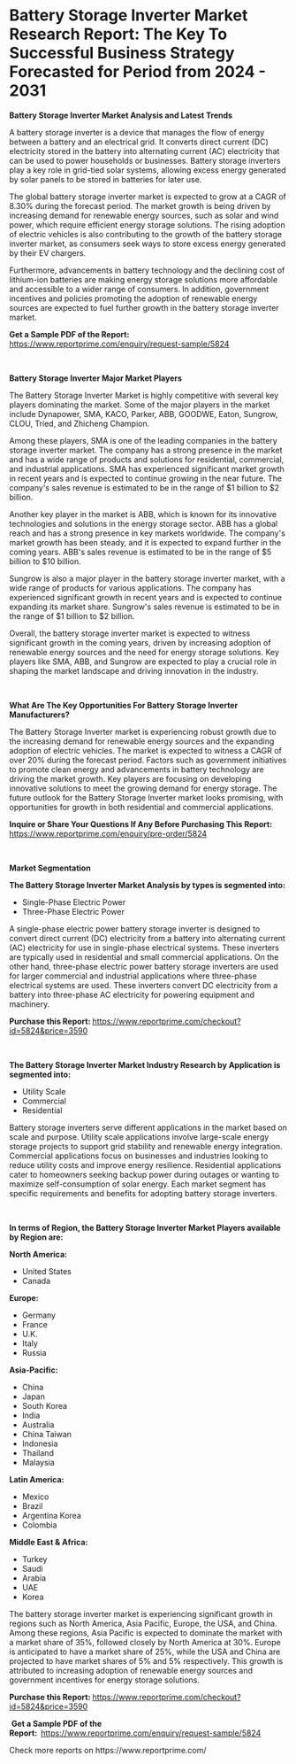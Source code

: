 <p><h1>Battery Storage Inverter Market Research Report: The Key To Successful Business Strategy Forecasted for Period from 2024 - 2031</h1></p><p><strong>Battery Storage Inverter Market Analysis and Latest Trends</strong></p>
<p><p>A battery storage inverter is a device that manages the flow of energy between a battery and an electrical grid. It converts direct current (DC) electricity stored in the battery into alternating current (AC) electricity that can be used to power households or businesses. Battery storage inverters play a key role in grid-tied solar systems, allowing excess energy generated by solar panels to be stored in batteries for later use.</p><p>The global battery storage inverter market is expected to grow at a CAGR of 8.30% during the forecast period. The market growth is being driven by increasing demand for renewable energy sources, such as solar and wind power, which require efficient energy storage solutions. The rising adoption of electric vehicles is also contributing to the growth of the battery storage inverter market, as consumers seek ways to store excess energy generated by their EV chargers.</p><p>Furthermore, advancements in battery technology and the declining cost of lithium-ion batteries are making energy storage solutions more affordable and accessible to a wider range of consumers. In addition, government incentives and policies promoting the adoption of renewable energy sources are expected to fuel further growth in the battery storage inverter market.</p></p>
<p><strong>Get a Sample PDF of the Report:&nbsp;</strong> <a href="https://www.reportprime.com/enquiry/request-sample/5824">https://www.reportprime.com/enquiry/request-sample/5824</a></p>
<p>&nbsp;</p>
<p><strong>Battery Storage Inverter Major Market Players</strong></p>
<p><p>The Battery Storage Inverter Market is highly competitive with several key players dominating the market. Some of the major players in the market include Dynapower, SMA, KACO, Parker, ABB, GOODWE, Eaton, Sungrow, CLOU, Tried, and Zhicheng Champion.</p><p>Among these players, SMA is one of the leading companies in the battery storage inverter market. The company has a strong presence in the market and has a wide range of products and solutions for residential, commercial, and industrial applications. SMA has experienced significant market growth in recent years and is expected to continue growing in the near future. The company's sales revenue is estimated to be in the range of $1 billion to $2 billion.</p><p>Another key player in the market is ABB, which is known for its innovative technologies and solutions in the energy storage sector. ABB has a global reach and has a strong presence in key markets worldwide. The company's market growth has been steady, and it is expected to expand further in the coming years. ABB's sales revenue is estimated to be in the range of $5 billion to $10 billion.</p><p>Sungrow is also a major player in the battery storage inverter market, with a wide range of products for various applications. The company has experienced significant growth in recent years and is expected to continue expanding its market share. Sungrow's sales revenue is estimated to be in the range of $1 billion to $2 billion.</p><p>Overall, the battery storage inverter market is expected to witness significant growth in the coming years, driven by increasing adoption of renewable energy sources and the need for energy storage solutions. Key players like SMA, ABB, and Sungrow are expected to play a crucial role in shaping the market landscape and driving innovation in the industry.</p></p>
<p>&nbsp;</p>
<p><strong>What Are The Key Opportunities For Battery Storage Inverter Manufacturers?</strong></p>
<p><p>The Battery Storage Inverter market is experiencing robust growth due to the increasing demand for renewable energy sources and the expanding adoption of electric vehicles. The market is expected to witness a CAGR of over 20% during the forecast period. Factors such as government initiatives to promote clean energy and advancements in battery technology are driving the market growth. Key players are focusing on developing innovative solutions to meet the growing demand for energy storage. The future outlook for the Battery Storage Inverter market looks promising, with opportunities for growth in both residential and commercial applications.</p></p>
<p><strong>Inquire or Share Your Questions If Any Before Purchasing This Report:</strong> <a href="https://www.reportprime.com/enquiry/pre-order/5824">https://www.reportprime.com/enquiry/pre-order/5824</a></p>
<p>&nbsp;</p>
<p><strong>Market Segmentation</strong></p>
<p><strong>The Battery Storage Inverter Market Analysis by types is segmented into:</strong></p>
<p><ul><li>Single-Phase Electric Power</li><li>Three-Phase Electric Power</li></ul></p>
<p><p>A single-phase electric power battery storage inverter is designed to convert direct current (DC) electricity from a battery into alternating current (AC) electricity for use in single-phase electrical systems. These inverters are typically used in residential and small commercial applications. On the other hand, three-phase electric power battery storage inverters are used for larger commercial and industrial applications where three-phase electrical systems are used. These inverters convert DC electricity from a battery into three-phase AC electricity for powering equipment and machinery.</p></p>
<p><strong>Purchase this Report:&nbsp;</strong><a href="https://www.reportprime.com/checkout?id=5824&price=3590">https://www.reportprime.com/checkout?id=5824&price=3590</a></p>
<p>&nbsp;</p>
<p><strong>The Battery Storage Inverter Market Industry Research by Application is segmented into:</strong></p>
<p><ul><li>Utility Scale</li><li>Commercial</li><li>Residential</li></ul></p>
<p><p>Battery storage inverters serve different applications in the market based on scale and purpose. Utility scale applications involve large-scale energy storage projects to support grid stability and renewable energy integration. Commercial applications focus on businesses and industries looking to reduce utility costs and improve energy resilience. Residential applications cater to homeowners seeking backup power during outages or wanting to maximize self-consumption of solar energy. Each market segment has specific requirements and benefits for adopting battery storage inverters.</p></p>
<p>&nbsp;</p>
<p><strong>In terms of Region, the Battery Storage Inverter Market Players available by Region are:</strong></p>
<p>
    <p> <strong> North America: </strong>
        <ul>
            <li>United States</li>
            <li>Canada</li>
        </ul>
        </p> 
    <p> <strong> Europe: </strong>
        <ul>
            <li>Germany</li>
            <li>France</li>
            <li>U.K.</li>
            <li>Italy</li>
            <li>Russia</li>
        </ul>
        </p> 
    <p> <strong> Asia-Pacific: </strong>
        <ul>
            <li>China</li>
            <li>Japan</li>
            <li>South Korea</li>
            <li>India</li>
            <li>Australia</li>
            <li>China Taiwan</li>
            <li>Indonesia</li>
            <li>Thailand</li>
            <li>Malaysia</li>
        </ul>
        </p> 
    <p> <strong> Latin America: </strong>
        <ul>
            <li>Mexico</li>
            <li>Brazil</li>
            <li>Argentina Korea</li>
            <li>Colombia</li>
        </ul>
        </p> 
    <p> <strong> Middle East & Africa: </strong>
        <ul>
            <li>Turkey</li>
            <li>Saudi</li>
            <li>Arabia</li>
            <li>UAE</li>
            <li>Korea</li>
        </ul>
    </p>
    </p>
<p><p>The battery storage inverter market is experiencing significant growth in regions such as North America, Asia Pacific, Europe, the USA, and China. Among these regions, Asia Pacific is expected to dominate the market with a market share of 35%, followed closely by North America at 30%. Europe is anticipated to have a market share of 25%, while the USA and China are projected to have market shares of 5% and 5% respectively. This growth is attributed to increasing adoption of renewable energy sources and government incentives for energy storage solutions.</p></p>
<p><strong>Purchase this Report: </strong><a href="https://www.reportprime.com/checkout?id=5824&price=3590">https://www.reportprime.com/checkout?id=5824&price=3590</a></p>
<p>&nbsp;<strong>Get a Sample PDF of the Report:&nbsp;&nbsp;</strong><a href="https://www.reportprime.com/enquiry/request-sample/5824">https://www.reportprime.com/enquiry/request-sample/5824</a></p>
<p><strong></strong></p>
<p>Check more reports on https://www.reportprime.com/</p>